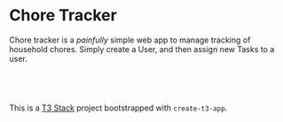 # Chore Tracker

Chore tracker is a _painfully_ simple web app to manage tracking of household chores. Simply create a User, and then assign new Tasks to a user.

## <br/>

This is a [T3 Stack](https://create.t3.gg/) project bootstrapped with `create-t3-app`.

